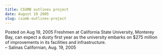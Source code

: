 ```yaml
---
title: CSUMB outlines project
date: August 19 2005
slug: csumb-outlines-project
---
```


 



<span class="date">Posted on Aug 19, 2005    </span>
Freshmen at California State University, Monterey Bay, can expect a
dusty first year as the university embarks on $275 million of
improvements in its facilities and infrastructure.<br>
&#x2013; Salinas Californian, Aug. 19, 2005<br/></br>




 
